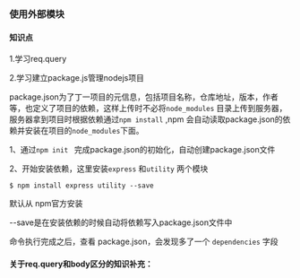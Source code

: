 ### 使用外部模块

#### 知识点

1.学习req.query

2.学习建立package.js管理nodejs项目



package.json为了丁一项目的元信息，包括项目名称，仓库地址，版本，作者等，也定义了项目的依赖，这样上传时不必将`node_modules` 目录上传到服务器，服务器拿到项目时根据依赖通过`npm install` ,npm 会自动读取package.json的依赖并安装在项目的`node_modules`下面。

1、通过`npm init ` 完成package.json的初始化，自动创建package.json文件

2、开始安装依赖，这里安装`express` 和`utility` 两个模块

```
$ npm install express utility --save
```

默认从 npm官方安装

--save是在安装依赖的时候自动将依赖写入package.json文件中

命令执行完成之后，查看 package.json，会发现多了一个 `dependencies` 字段



#### 关于req.query和body区分的知识补充：

